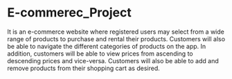 # E-commerec_Project
It is an e-commerce website where registered users may select from a wide range of products to purchase and rental their products.
Customers will also be able to navigate the different categories of products on the app.
In addition, customers will be able to view prices from ascending to descending prices and vice-versa.
Customers will also be able to add and remove products from their shopping cart as desired.
